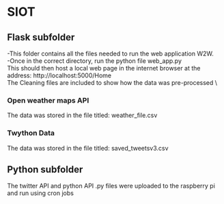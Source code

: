 # SIOT
  
## Flask subfolder

-This folder contains all the files needed to run the web application W2W.\
-Once in the correct directory, run the python file web_app.py\
This should then host a local web page in the internet browser at the address: http://localhost:5000/Home \
The Cleaning files are included to show how the data was pre-processed \

### Open weather maps API
The data was stored in the file titled: weather_file.csv

### Twython Data
The data was stored in the file titled: saved_tweetsv3.csv 

## Python subfolder

The twitter API and python API .py files were uploaded to the raspberry pi and run using cron jobs 

